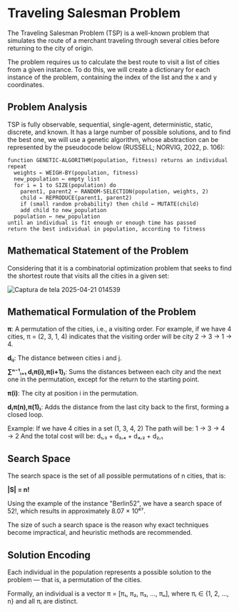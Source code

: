 # Traveling Salesman Problem

The Traveling Salesman Problem (TSP) is a well-known problem that simulates the route of a merchant traveling through several cities before returning to the city of origin.

The problem requires us to calculate the best route to visit a list of cities from a given instance. To do this, we will create a dictionary for each instance of the problem, containing the index of the list and the x and y coordinates.

## Problem Analysis

TSP is fully observable, sequential, single-agent, deterministic, static, discrete, and known. It has a large number of possible solutions, and to find the best one, we will use a genetic algorithm, whose abstraction can be represented by the pseudocode below (RUSSELL; NORVIG, 2022, p. 106):

```
function GENETIC-ALGORITHM(population, fitness) returns an individual
repeat
  weights ← WEIGH-BY(population, fitness)
  new_population ← empty list
  for i = 1 to SIZE(population) do
    parent1, parent2 ← RANDOM-SELECTION(population, weights, 2)
    child ← REPRODUCE(parent1, parent2)
    if (small random probability) then child ← MUTATE(child)
    add child to new_population
  population ← new_population
until an individual is fit enough or enough time has passed
return the best individual in population, according to fitness
```

## Mathematical Statement of the Problem
Considering that it is a combinatorial optimization problem that seeks to find the shortest route that visits all the cities in a given set:

![Captura de tela 2025-04-21 014539](https://github.com/user-attachments/assets/302ad6e3-20d5-4abd-b14f-e727d34a30be)

## Mathematical Formulation of the Problem

**π**: A permutation of the cities, i.e., a visiting order. For example, if we have 4 cities, π = (2, 3, 1, 4) indicates that the visiting order will be city 2 → 3 → 1 → 4.

**dᵢⱼ**: The distance between cities i and j.

**∑ⁿ⁻¹ᵢ₌₁ d₍π(i),π(i+1)₎**: Sums the distances between each city and the next one in the permutation, except for the return to the starting point.

**π(i)**: The city at position i in the permutation.

**d₍π(n),π(1)₎**: Adds the distance from the last city back to the first, forming a closed loop.

Example: If we have 4 cities in a set (1, 3, 4, 2)
The path will be: 1 → 3 → 4 → 2
And the total cost will be: d₁,₃ + d₃,₄ + d₄,₂ + d₂,₁

## Search Space

The search space is the set of all possible permutations of n cities, that is:

**|S| = n!**

Using the example of the instance "Berlin52", we have a search space of 52!, which results in approximately 8.07 × 10⁶⁷.

The size of such a search space is the reason why exact techniques become impractical, and heuristic methods are recommended.

## Solution Encoding

Each individual in the population represents a possible solution to the problem — that is, a permutation of the cities.

Formally, an individual is a vector π = [π₁, π₂, π₃, ..., πₙ], where πᵢ ∈ {1, 2, ..., n} and all πᵢ are distinct.
